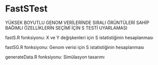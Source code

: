 # FastSTest
YÜKSEK BOYUTLU GENOM VERİLERİNDE SIRALI ÖRÜNTÜLERİ SAHİP BAĞIMLI ÖZELLİKLERİN SEÇİMİ İÇİN S TESTİ UYARLAMASI

fastS.R fonksiyonu: X ve Y değişkenleri için S istatistiğinin hesaplanması

fastSG.R fonksiyonu: Genom verisi için S istatistiğinin hesaplanması

generateData.R fonksiyonu: Simülasyon tasarımı
